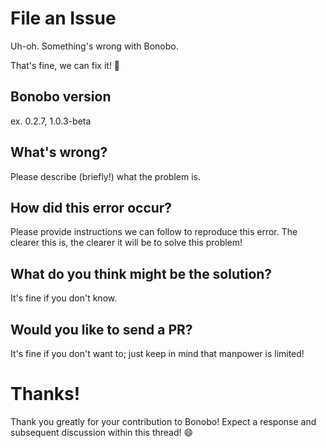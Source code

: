 # File an Issue
Uh-oh. Something's wrong with Bonobo.

That's fine, we can fix it! :triumph:

## Bonobo version
ex. 0.2.7, 1.0.3-beta

## What's wrong?
Please describe (briefly!) what the problem is.

## How did this error occur?
Please provide instructions we can follow to reproduce this error.
The clearer this is, the clearer it will be to solve this problem!

## What do you think might be the solution?
It's fine if you don't know.

## Would you like to send a PR?
It's fine if you don't want to; just keep in mind that manpower is limited!

# Thanks!
Thank you greatly for your contribution to Bonobo! Expect a response and subsequent discussion within this thread!
:smile:
